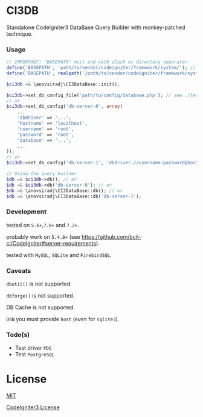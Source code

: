 # CI3DB

Standalone CodeIgniter3 DataBase Query Builder with monkey-patched technique.

### Usage

```php
// IMPORTANT: "BASEPATH" must end with slash or directory separator.
define('BASEPATH', 'path/to/vendor/codeigniter/framework/system/'); // relative
define('BASEPATH', realpath('/path/to/vendor/codeigniter/framework/system') . DIRECTORY_SEPARATOR); // absolute

$ci3db =& \anovsiradj\CI3DataBase::init();

$ci3db->set_db_config_file('path/to/config/database.php'); // see ./tests/cfg.php
// or
$ci3db->set_db_config('db-server-0', array(
	...
	'dbdriver' => '...',
	'hostname' => 'localhost',
	'username' => 'root',
	'password' => 'root',
	'database' => '...',
	...
));
// or
$ci3db->set_db_config('db-server-1', 'dbdriver://username:password@hostname/database');

// Using the query builder
$db =& $ci3db->db(); // or
$db =& $ci3db->db('db-server-0'); // or
$db =& \anovsiradj\CI3DataBase::db(); // or
$db =& \anovsiradj\CI3DataBase::db('db-server-1');
```

### Development

tested on `5.6+`,`7.0+` and `7.2+`.

probably work on `5.4.8+` (see <https://github.com/bcit-ci/CodeIgniter#server-requirements>).

tested with `MySQL`, `SQLite` and `FirebirdSQL`.

### Caveats

`dbutil()` is not supported.

`dbforge()` is not supported.

DB Cache is not supported.

`DSN` you must provide `host` (even for `sqlite3`).

### Todo(s)

- Test driver `PDO`
- Test `PostgreSQL`

# License

[MIT](https://anovsiradj.mit-license.org/2017-2019)

[CodeIgniter3 License](https://github.com/bcit-ci/CodeIgniter/blob/develop/user_guide_src/source/license.rst)
